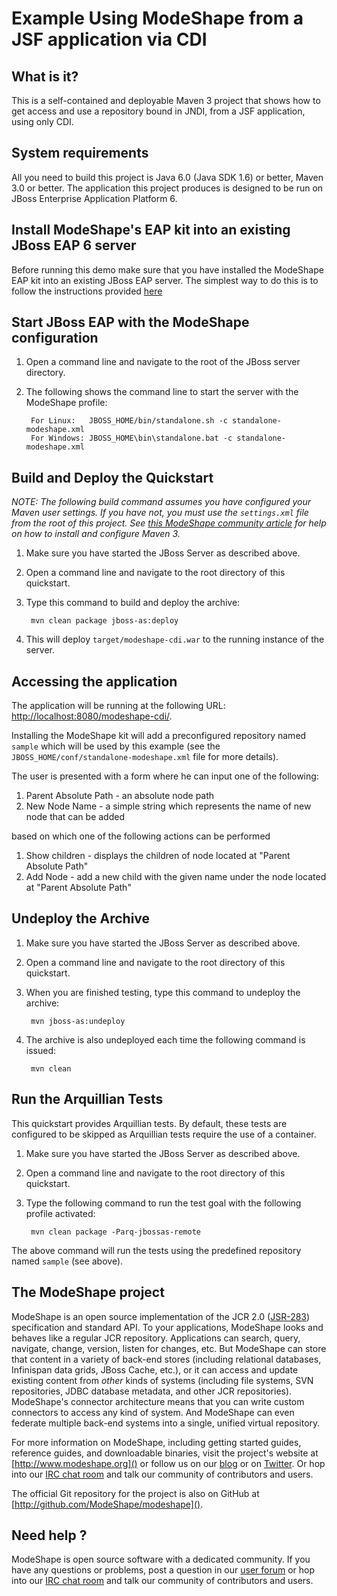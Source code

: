 Example Using ModeShape from a JSF application via CDI
=========================================================


What is it?
-----------

This is a self-contained and deployable Maven 3 project that shows how to get access and use a repository bound in JNDI, from
a JSF application, using only CDI.

System requirements
-------------------

All you need to build this project is Java 6.0 (Java SDK 1.6) or better, Maven 3.0 or better.
The application this project produces is designed to be run on JBoss Enterprise Application Platform 6.

Install ModeShape's EAP kit into an existing JBoss EAP 6 server
-----------------------------------------------------
Before running this demo make sure that you have installed the ModeShape EAP kit into an existing JBoss EAP server.
The simplest way to do this is to follow the instructions provided [here](https://docs.jboss.org/author/display/MODE/Installing+ModeShape+into+AS7)

Start JBoss EAP with the ModeShape configuration
--------------------------------------------------------------------------------

1. Open a command line and navigate to the root of the JBoss server directory.
2. The following shows the command line to start the server with the ModeShape profile:

        For Linux:   JBOSS_HOME/bin/standalone.sh -c standalone-modeshape.xml
        For Windows: JBOSS_HOME\bin\standalone.bat -c standalone-modeshape.xml

Build and Deploy the Quickstart
-------------------------
_NOTE: The following build command assumes you have configured your Maven user settings. If you have not, you must use the `settings.xml`
file from the root of this project. See [this ModeShape community article](http://community.jboss.org/wiki/ModeShapeandMaven)
for help on how to install and configure Maven 3._

1. Make sure you have started the JBoss Server as described above.
2. Open a command line and navigate to the root directory of this quickstart.
3. Type this command to build and deploy the archive:

        mvn clean package jboss-as:deploy

4. This will deploy `target/modeshape-cdi.war` to the running instance of the server.

Accessing the application
---------------------

The application will be running at the following URL: <http://localhost:8080/modeshape-cdi/>.

Installing the ModeShape kit will add a preconfigured repository named `sample` which will be used by this example (see the `JBOSS_HOME/conf/standalone-modeshape.xml` file for more details).

The user is presented with a form where he can input one of the following:

1. Parent Absolute Path - an absolute node path
2. New Node Name - a simple string which represents the name of new node that can be added

based on which one of the following actions can be performed

1. Show children - displays the children of node located at "Parent Absolute Path"
2. Add Node - add a new child with the given name under the node located at "Parent Absolute Path"

Undeploy the Archive
--------------------

1. Make sure you have started the JBoss Server as described above.
2. Open a command line and navigate to the root directory of this quickstart.
3. When you are finished testing, type this command to undeploy the archive:

        mvn jboss-as:undeploy

4. The archive is also undeployed each time the following command is issued:

        mvn clean

Run the Arquillian Tests
-------------------------

This quickstart provides Arquillian tests. By default, these tests are configured to be skipped as Arquillian tests require the use of a container.

1. Make sure you have started the JBoss Server as described above.
2. Open a command line and navigate to the root directory of this quickstart.
3. Type the following command to run the test goal with the following profile activated:

        mvn clean package -Parq-jbossas-remote

The above command will run the tests using the predefined repository named `sample` (see above).

The ModeShape project
---------------------
ModeShape is an open source implementation of the JCR 2.0 
([JSR-283](http://www.jcp.org/en/jsr/detail?id=283])) specification and 
standard API. To your applications, ModeShape looks and behaves like a 
regular JCR repository. Applications can search, query, navigate, change, 
version, listen for changes, etc. But ModeShape can store that content 
in a variety of back-end stores (including relational databases, Infinispan 
data grids, JBoss Cache, etc.), or it can access and update existing content 
from *other* kinds of systems (including file systems, SVN repositories, 
JDBC database metadata, and other JCR repositories). ModeShape's connector 
architecture means that you can write custom connectors to access any 
kind of system. And ModeShape can even federate multiple back-end systems 
into a single, unified virtual repository.

For more information on ModeShape, including getting started guides, 
reference guides, and downloadable binaries, visit the project's website 
at [http://www.modeshape.org]() or follow us on our [blog](http://modeshape.wordpress.org) 
or on [Twitter](http://twitter.com/modeshape). Or hop into our 
[IRC chat room](http://www.jboss.org/modeshape/chat) and talk our community 
of contributors and users.

The official Git repository for the project is also on GitHub at 
[http://github.com/ModeShape/modeshape]().

Need help ?
-----------

ModeShape is open source software with a dedicated community. If you have 
any questions or problems, post a question in our 
[user forum](http://community.jboss.org/en/modeshape) or hop into our 
[IRC chat room](http://www.jboss.org/modeshape/chat) and talk our 
community of contributors and users.
